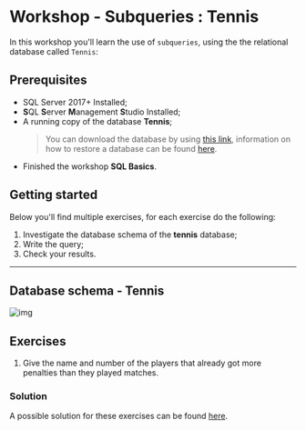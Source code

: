 # Workshop - Subqueries : Tennis
In this workshop you'll learn the use of `subqueries`, using the the relational database called `Tennis`:

## Prerequisites
- SQL Server 2017+ Installed;
- **S**QL **S**erver **M**anagement **S**tudio Installed;
- A running copy of the database **Tennis**;
    > You can download the database by using [this link](https://github.com/HOGENT-Databases/DB2-Workshops/raw/master/databases/tennis.bak), information on how to restore a database can be found [here](https://docs.microsoft.com/en-us/sql/relational-databases/backup-restore/restore-a-database-backup-using-ssms?view=sql-server-ver15).
- Finished the workshop **SQL Basics**.

## Getting started
Below you'll find multiple exercises, for each exercise do the following:
1. Investigate the database schema of the **tennis** database;
2. Write the query;
3. Check your results.

---

## Database schema - Tennis
![img](/workshops/shared/images/diagrams/diagram-tennis.png)

## Exercises
1. Give the name and number of the players that already got more penalties than
they played matches. 

### Solution
A possible solution for these exercises can be found [here](solutions/subqueries-tennis.md).
